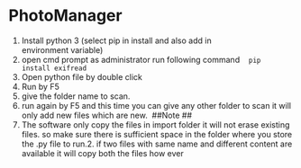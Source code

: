 # PhotoManager

1. Install python 3 (select pip in install and also add in environment variable)
2. open cmd prompt as administrator run following command   
   `pip install exifread`
3. Open python file by double click
4. Run by F5
5. give the folder name to scan.
6. run again by F5 and this time you can give any other folder to scan it will only add new files which are new. 
##Note ##
1. The software only copy the files in import folder it will not erase existing files. so make sure there is sufficient space in the folder where you store the .py file to run.2. if two files with same name and different content are available it will copy both the files how ever
